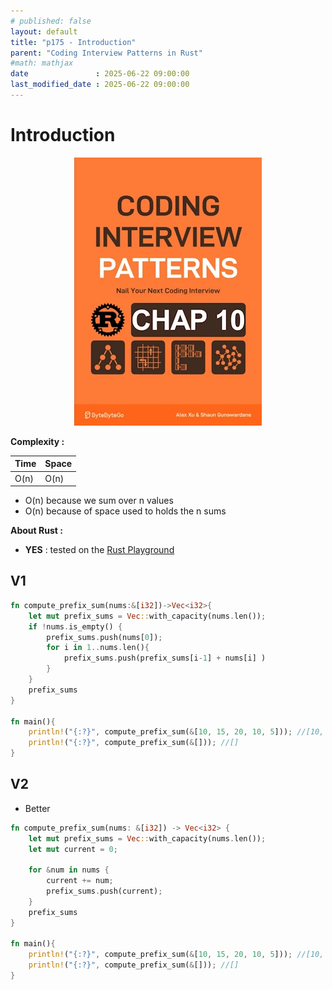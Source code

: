 ```yaml
---
# published: false
layout: default
title: "p175 - Introduction"
parent: "Coding Interview Patterns in Rust"
#math: mathjax
date               : 2025-06-22 09:00:00
last_modified_date : 2025-06-22 09:00:00
---
```


# Introduction

<div align="center">
<img src="../assets/chap_10.webp" alt="" width="300" loading="lazy"/>
</div>


**Complexity :**

| Time     | Space |
|----------|-------|
| O(n)     | O(n)  |

* O(n) because we sum over n values
* O(n) because of space used to holds the n sums


**About Rust :**
* **YES** : tested on the [Rust Playground](https://play.rust-lang.org/)


<!-- * <span style="color:lime"><b>Preferred solution?</b></span>      -->


## V1


```rust
fn compute_prefix_sum(nums:&[i32])->Vec<i32>{
    let mut prefix_sums = Vec::with_capacity(nums.len());
    if !nums.is_empty() {
        prefix_sums.push(nums[0]);
        for i in 1..nums.len(){
            prefix_sums.push(prefix_sums[i-1] + nums[i] )  
        }
    }
    prefix_sums
}

fn main(){   
    println!("{:?}", compute_prefix_sum(&[10, 15, 20, 10, 5])); //[10, 25, 45, 55, 60]
    println!("{:?}", compute_prefix_sum(&[])); //[]
}   
```

## V2
* Better


```rust
fn compute_prefix_sum(nums: &[i32]) -> Vec<i32> {
    let mut prefix_sums = Vec::with_capacity(nums.len());
    let mut current = 0;
    
    for &num in nums {
        current += num;
        prefix_sums.push(current);
    }
    prefix_sums
}

fn main(){   
    println!("{:?}", compute_prefix_sum(&[10, 15, 20, 10, 5])); //[10, 25, 45, 55, 60]
    println!("{:?}", compute_prefix_sum(&[])); //[]
}   
```
